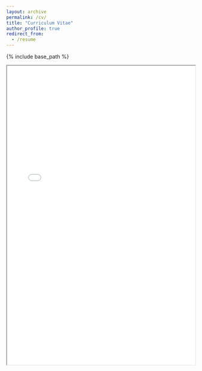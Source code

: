 ```yaml
---
layout: archive
permalink: /cv/
title: "Curriculum Vitae"
author_profile: true
redirect_from:
  - /resume
---
```


{% include base_path %}

<iframe src="/assets/CV-zhaoyiwang.pdf" width="100%" height="800px">
    This browser does not support PDFs. Please download the PDF to view it: <a href="/assets/CV-zhaoyiwang.pdf">Download PDF</a>.
</iframe>
